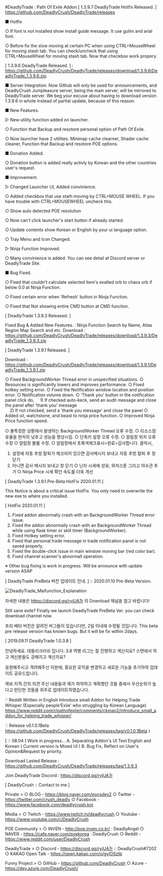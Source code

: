 #DeadlyTrade : Path Of Exile Addon
[ 1.3.9.7 DeadlyTrade Hotfix Released. ]
https://github.com/DeadlyCrush/DeadlyTrade/releases

■ Hotfix

○ If font is not installed show install guide message. It use gulim and arial font.

○ Before fix the slow moving at certain PC when using CTRL+MouseWheel for moving stash tab.
You can check/uncheck that using CTRL+MouseWheel for moving stash tab. Now that checkbox work propery.

[ 1.3.9.6 DeadlyTrade Released. ] : https://github.com/DeadlyCrush/DeadlyTrade/releases/download/1.3.9.6/DeadlyTrade_1.3.9.6.zip

■ Server Integration.
Now Github will only be used for announcements, 
and DeadlyCrush Jumpleasure server, being the main server, will be mirrored to DeadlyTrade server.
We beg your excuse about having to download version 1.3.9.6 in whole instead of partial update, because of this reason.

■ New Features.

▷ New utility function added on launcher.

○ Function that Backup and resotore personal option of Path Of Exile.

○ Now launcher have 2 utilities. Minimap cache clearner, Shader cache cleaner, Function that Backup and resotore POE options.

■ Donation Added.

○ Donation button is added really activly by Korean and the other countries user's request.

■ Improvement.

▷ Changed Launcher UI, Added convinience.

○ Added checkbox that use stath moving by CTRL+MOUSE WHEEL.
If you have trouble with CTRL+MOUSEWHEEL uncheck this.

○ Show auto detected POE resolution

○ Now can't click launcher's start button if already started.

○ Update contents show Korean or English by your ui language option.

○ Tray Menu and Icon Changed.


▷ Ninja Function Improved.

○ Many convinience is added. You can see detail at Discord server or DeadlyTrade Site.


■ Bug Fixed.

○ Fixed that couldn't calculate selected item's exalted orb to chaos orb if below 0.0 at Ninja Function.

○ Fixed certain error when 'Refresh' button in Ninja Function.

○ Fixed that Not showing entire CMD button at CMD function.


[ DeadlyTrade 1.3.9.3 Released. ]

Fixed Bug & Added New Features. : Ninja Function Search by Name, Atlas Region Map Search and etc.
Download : https://github.com/DeadlyCrush/DeadlyTrade/releases/download/1.3.9.3/DeadlyTrade_1.3.9.3.zip

[ DeadlyTrade 1.3.9.1 Released. ]

Download : https://github.com/DeadlyCrush/DeadlyTrade/releases/download/1.3.9.1/DeadlyTrade_1.3.9.1.zip

○ Fixed BackgroundWorker Thread error in unspecified situations.
○ Resources is significantly lowers and improves performance.
○ Fixed hotkey setting error.
○ Fixed the Notification window location and position error.
○ Notification volume down.
○ 'Thank you' button in the notification panel click do,
    1) If checked auto-keck, send an audit message and close the panel after 'thank you' message  
    2) If not checked, send a 'thank you message' and close the panel
○ Added oil, watchstone, and beast to ninja price function.
○ Improved Ninja Price function speed.

○ 불특정한 상황에서 발생하는 BackgroundWorker Thread 오류 수정.
○ 리소스점유율을 현저히 낮추고 성능을 향상시킴.
○ 단축키 설정 오류 수정.
○ 알림창 위치 오류 수정
○ 알림창 볼륨 수정.
○ 알림창에서 초록색체크표시=완료=감사합니다. 클릭시,
   1) 설정에 자동 추방.탈퇴가 체크되어 있으면 감사메시지 보내고 자동 추방.탈퇴 후 창 닫기
   2) 아니면 감사 메시지 보내고 창 닫기
○ 닌자 시세에 성유, 와치스톤 그리고 야수관 추가
○ Ninja Price 시세 확인 속도를 더욱 개선

[ DeadlyTrade 1.3.9.1.Pre-Beta HotFix 2020.01.11 ]

This Notice is about a critical issue HotFix.
You only need to overwrite the new exe to where you installed.

[ HotFix 2020.01.11 ]

1. Fixed addon abnormally crash with an BackgroundWorker Thread error issue.
2. Fixed the addon abnormally crash with an BackgroundWorker Thread while using flask timer or skill timer (BackgroundWorker).
3. Fixed Hotkey setting error.
4. Fixed that personal trade message in trade notification panel is not saved properly.
5. Fixed the double-click issue in main window moving bar (red color bar).
6. Fixed channel scanner's abnormall operation.

※
Other bug fixing is work in progress. Will be announce with update version ASAP

[ DeadlyTrade PreBeta 버전 업데이트 안내. ] :: 2020.01.10 Pre-Beta Version.

![DeadlyTrade_Maifunction_Explanation](https://user-images.githubusercontent.com/11026168/72128670-0094b980-33b7-11ea-9c95-1c8e7edbf23c.png)

자세한 내용은 https://discord.gg/ryjUA7r 의 Download 채널을 참고 바랍니다!

Still sane exile? Finally we launch DeadlyTrade PreBeta Ver.
you can check download channel now.

프리 베타 버전은 알려진 버그들이 있습니다만, 2일 이내에 수정될 것입니다.
This beta pre release version has known bugs. But it will be fix within 2days.

[ 2019.09.11 DeadlyTrade 1.0.3.8 ]

안녕하세요. 데들리크러쉬 입니다.
3.8 역병 리그는 잘 진행하고 계신지요? 스탠에서 하고 계신분들도 강해지고 계신지요?

응원해주시고 격려해주신 덕분에,
중요한 로직을 변경하고 새로운 기능을 추가하여 업데이트 공유드립니다.

제보.지적.건의.의견 주신 내용들과 제가 파악하고 계획했던 것들 중에서
우선순위가 높다고 판단한 것들을 위주로 업데이트하였습니다.

⁛ Reddit Written in English
Introduce small Addon for Helping Trade Whisper (Especially people'Exile' who struggling by Korean Language)
https://www.reddit.com/r/pathofexile/comments/ckman2/introduce_small_addon_for_helping_trade_whisper/

⁛ Release v0.1.0.1Beta
https://github.com/DeadlyCrush/DeadlyTrade/releases/tag/v0.1.0.1Beta )

[ ⁛ 08.04  ]
Work in progress...
A. Separating Addon's UI Text English and Korean ( Current version is Mixed UI )
B. Bug Fix, Reflect on User's Opinion&Request by priority.


Download Lasted Release : https://github.com/DeadlyCrush/DeadlyTrade/releases/tag/1.3.9.3

Join DeadlyTrade Discord : https://discord.gg/ryjUA7r



[ DeadlyCrush :: Contact to me ]

Private >
○ BLOG - https://blog.naver.com/eocsdev2
○ Twitter - https://twitter.com/crush_deadly
○ Facebook - https://www.facebook.com/deadlycrush.kor

Media >
○ Twitch - https://www.twitch.tv/deadlycrush
○ Youtube - https://www.youtube.com/c/DeadlyCrush

POE Community >
○ INVEN - http://poe.inven.co.kr/ : DeadlyAngel 
○ NAVER - https://cafe.naver.com/poekorea : DeadlyCrush
○ Reddit - https://www.reddit.com/user/DeadlyCrush

DeadlyTrade >
○ Discord - https://discord.gg/ryjUA7r :: DeadlyCrush#7202
○ KAKAO Open Talk - https://open.kakao.com/o/gylOSztb

Funny Project >
○ GitHub - https://github.com/DeadlyCrush
○ Azure - https://dev.azure.com/DeadlyCrush/


